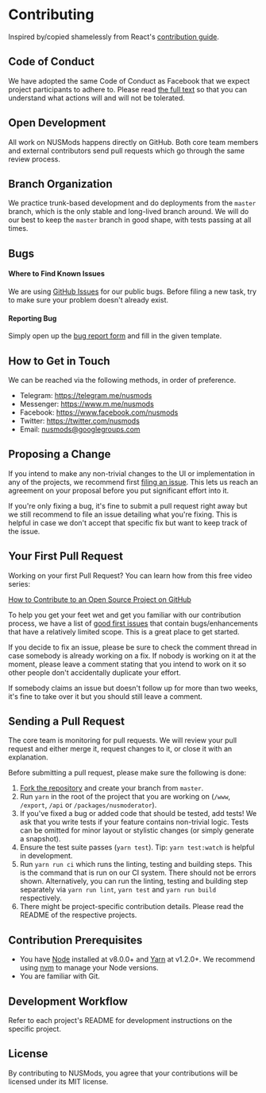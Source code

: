 # Contributing

Inspired by/copied shamelessly from React's [contribution guide](https://reactjs.org/docs/how-to-contribute.html).

## Code of Conduct

We have adopted the same Code of Conduct as Facebook that we expect project participants to adhere to. Please read [the full text](https://code.facebook.com/codeofconduct) so that you can understand what actions will and will not be tolerated.

## Open Development

All work on NUSMods happens directly on GitHub. Both core team members and external contributors send pull requests which go through the same review process.

## Branch Organization

We practice trunk-based development and do deployments from the `master` branch, which is the only stable and long-lived branch around. We will do our best to keep the `master` branch in good shape, with tests passing at all times.

## Bugs

#### Where to Find Known Issues

We are using [GitHub Issues](https://github.com/nusmodifications/nusmods/issues) for our public bugs. Before filing a new task, try to make sure your problem doesn't already exist.

#### Reporting Bug

Simply open up the [bug report form](https://github.com/nusmodifications/nusmods/issues/new?template=BUG_REPORT.md) and fill in the given template.

## How to Get in Touch

We can be reached via the following methods, in order of preference.

* Telegram: https://telegram.me/nusmods
* Messenger: https://www.m.me/nusmods
* Facebook: https://www.facebook.com/nusmods
* Twitter: https://twitter.com/nusmods
* Email: nusmods@googlegroups.com

## Proposing a Change

If you intend to make any non-trivial changes to the UI or implementation in any of the projects, we recommend first [filing an issue](https://github.com/nusmodifications/nusmods/issues/new?template=FEATURE_REQUEST.md). This lets us reach an agreement on your proposal before you put significant effort into it.

If you're only fixing a bug, it's fine to submit a pull request right away but we still recommend to file an issue detailing what you're fixing. This is helpful in case we don't accept that specific fix but want to keep track of the issue.

## Your First Pull Request

Working on your first Pull Request? You can learn how from this free video series:

[How to Contribute to an Open Source Project on GitHub](https://egghead.io/series/how-to-contribute-to-an-open-source-project-on-github)

To help you get your feet wet and get you familiar with our contribution process, we have a list of [good first issues](https://github.com/nusmodifications/nusmods/issues?q=is%3Aissue+is%3Aopen+label%3A%22good+first+issue%22) that contain bugs/enhancements that have a relatively limited scope. This is a great place to get started.

If you decide to fix an issue, please be sure to check the comment thread in case somebody is already working on a fix. If nobody is working on it at the moment, please leave a comment stating that you intend to work on it so other people don't accidentally duplicate your effort.

If somebody claims an issue but doesn't follow up for more than two weeks, it's fine to take over it but you should still leave a comment.

## Sending a Pull Request

The core team is monitoring for pull requests. We will review your pull request and either merge it, request changes to it, or close it with an explanation.

Before submitting a pull request, please make sure the following is done:

1. [Fork the repository](https://github.com/nusmodifications/nusmods) and create your branch from `master`.
1. Run `yarn` in the root of the project that you are working on (`/www`, `/export`, `/api` or `/packages/nusmoderator`).
1. If you've fixed a bug or added code that should be tested, add tests! We ask that you write tests if your feature contains non-trivial logic. Tests can be omitted for minor layout or stylistic changes (or simply generate a snapshot).
1. Ensure the test suite passes (`yarn test`). Tip: `yarn test:watch` is helpful in development.
1. Run `yarn run ci` which runs the linting, testing and building steps. This is the command that is run on our CI system. There should not be errors shown. Alternatively, you can run the linting, testing and building step separately via `yarn run lint`, `yarn test` and `yarn run build` respectively.
1. There might be project-specific contribution details. Please read the README of the respective projects.

## Contribution Prerequisites

* You have [Node](https://nodejs.org/) installed at v8.0.0+ and [Yarn](https://yarnpkg.com/en/) at v1.2.0+. We recommend using [nvm](https://github.com/creationix/nvm) to manage your Node versions.
* You are familiar with Git.

## Development Workflow

Refer to each project's README for development instructions on the specific project.

## License

By contributing to NUSMods, you agree that your contributions will be licensed under its MIT license.

